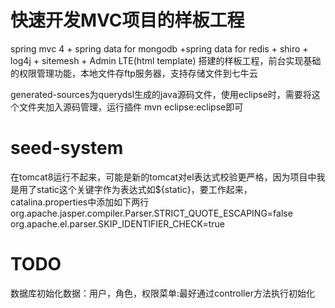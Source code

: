 # 快速开发MVC项目的样板工程
spring mvc 4 + spring  data for mongodb +spring data  for redis + shiro + log4j + sitemesh + Admin LTE(html template) 搭建的样板工程，前台实现基础的权限管理功能，本地文件存ftp服务器，支持存储文件到七牛云



generated-sources为querydsl生成的java源码文件，使用eclipse时，需要将这个文件夹加入源码管理，运行插件
mvn eclipse:eclipse即可
# seed-system

在tomcat8运行不起来，可能是新的tomcat对el表达式校验更严格，因为项目中我是用了static这个关键字作为表达式如${static}，要工作起来，catalina.properties中添加如下两行
org.apache.jasper.compiler.Parser.STRICT_QUOTE_ESCAPING=false
org.apache.el.parser.SKIP_IDENTIFIER_CHECK=true

# TODO
数据库初始化数据：用户，角色，权限菜单:最好通过controller方法执行初始化